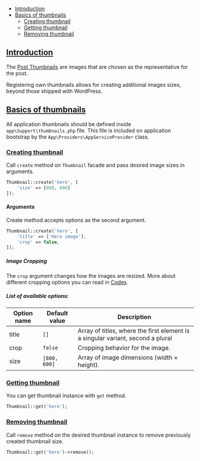 - [Introduction](#introduction)
- [Basics of thumbnails](#basics-of-thumbnails)
    + [Creating thumbnail](#creating-thumbnail)
    + [Getting thumbnail](#getting-thumbnail)
    + [Removing thumbnail](#removing-thumbnail)


<a name="introduction"></a>
## [Introduction](#introduction)

The [Post Thumbnails](https://codex.wordpress.org/Post_Thumbnails) are images that are chosen as the representative for the post.

Registering own thumbnails allows for creating additional images sizes, beyond those shipped with WordPress.

<a name="basics-of-thumbnails"></a>
## [Basics of thumbnails](#basics-of-thumbnails)

All application thumbnails should be defined inside `app\Support\thumbnails.php` file. This file is included on application bootstrap by the `App\Providers\AppServiceProvider` class.

<a name="creating-thumbnail"></a>
### [Creating thumbnail](#creating-thumbnail)

Call `create` method on `Thumbnail` facade and pass desired image sizes in arguments.

```php
Thumbnail::create('hero', [
    'size' => [800, 600]
]);
```

#### Arguments

Create method accepts options as the second argument.

```php
Thumbnail::create('hero', [
    'title' => ['Hero image'],
    'crop' => false,
]);
```

##### Image Cropping

The `crop` argument changes how the images are resized. More about different cropping options you can read in [Codex](https://developer.wordpress.org/reference/functions/add_image_size/#crop-mode).

##### List of available options:

| Option name | Default value | Description |
|---------|---------|---------|
| title | `[]` | Array of titles, where the first element is a singular variant, second a plural |
| crop | `false` | Cropping behavior for the image. |
| size | `[800, 600]` | Array of image dimensions (width × height). |

<a name="getting-thumbnail"></a>
### [Getting thumbnail](#getting-thumbnail)

You can get thumbnail instance with `get` method.

```php
Thumbnail::get('hero');
```

<a name="removing-thumbnail"></a>
### [Removing thumbnail](#removing-thumbnail)

Call `remove` method on the desired thumbnail instance to remove previously created thumbnail size.

```php
Thumbnail::get('hero')->remove();
```
